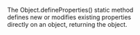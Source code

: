 The Object.defineProperties() static method  
defines new or modifies existing properties  
directly on an object, returning the object.  
